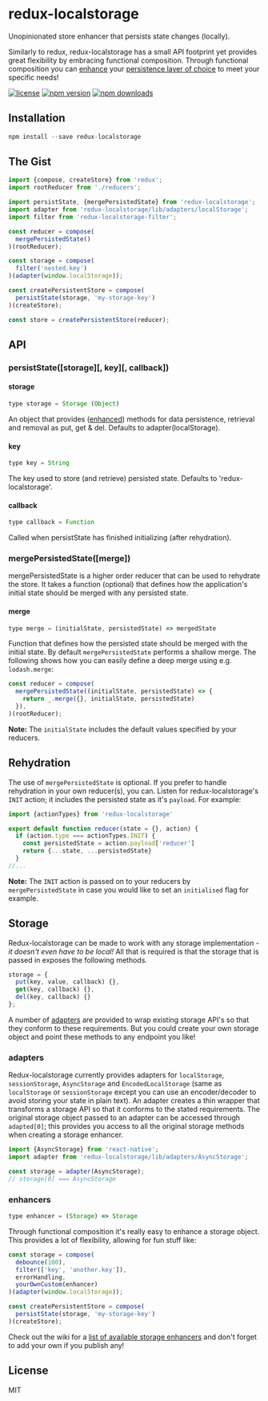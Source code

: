 redux-localstorage
==================

Unopinionated store enhancer that persists state changes (locally).

Similarly to redux, redux-localstorage has a small API footprint yet provides great flexibility by embracing functional composition. Through functional composition you can [enhance](#enhancers) your [persistence layer of choice](#storage-1) to meet your specific needs!

[![license](https://img.shields.io/npm/l/redux-localstorage.svg?style=flat-square)](https://www.npmjs.com/package/redux-localstorage)
[![npm version](https://img.shields.io/npm/v/redux-localstorage.svg?style=flat-square)](https://www.npmjs.com/package/redux-localstorage)
[![npm downloads](https://img.shields.io/npm/dm/redux-localstorage.svg?style=flat-square)](https://www.npmjs.com/package/redux-localstorage)

## Installation
```js
npm install --save redux-localstorage
```

## The Gist
```js
import {compose, createStore} from 'redux';
import rootReducer from './reducers';

import persistState, {mergePersistedState} from 'redux-localstorage';
import adapter from 'redux-localstorage/lib/adapters/localStorage';
import filter from 'redux-localstorage-filter';

const reducer = compose(
  mergePersistedState()
)(rootReducer);

const storage = compose(
  filter('nested.key')
)(adapter(window.localStorage));

const createPersistentStore = compose(
  persistState(storage, 'my-storage-key')
)(createStore);

const store = createPersistentStore(reducer);
```
## API
### persistState([storage][, key][, callback])
#### storage
```js
type storage = Storage (Object)
```
An object that provides ([enhanced](#enhancers)) methods for data persistence, retrieval and removal as put, get & del. Defaults to adapter(localStorage).

#### key
```js
type key = String
```
The key used to store (and retrieve) persisted state. Defaults to 'redux-localstorage'.

#### callback
```js
type callback = Function
```
Called when persistState has finished initializing (after rehydration).

### mergePersistedState([merge])
mergePersistedState is a higher order reducer that can be used to rehydrate the store. It takes a function (optional) that defines how the application's initial state should be merged with any persisted state.

#### merge
```js
type merge = (initialState, persistedState) => mergedState
```
Function that defines how the persisted state should be merged with the initial state. By default `mergePersistedState` performs a shallow merge. The following shows how you can easily define a deep merge using e.g. `lodash.merge`:  

```js
const reducer = compose(
  mergePersistedState((initialState, persistedState) => {
    return _.merge({}, initialState, persistedState)
  }),
)(rootReducer);
``` 

**Note:** The `initialState` includes the default values specified by your reducers.

## Rehydration
The use of `mergePersistedState` is optional. If you prefer to handle rehydration in your own reducer(s), you can. Listen for redux-localstorage's `INIT` action; it includes the persisted state as it's `payload`. For example:

```js
import {actionTypes} from 'redux-localstorage'

export default function reducer(state = {}, action) {
  if (action.type === actionTypes.INIT) {
    const persistedState = action.payload['reducer']
    return {...state, ...persistedState}
  }
//...
```
**Note:** The `INIT` action is passed on to your reducers by `mergePersistedState` in case you would like to set an `initialised` flag for example.

## Storage
Redux-localstorage can be made to work with any storage implementation - *it doesn't even have to be local!* All that is required is that the storage that is passed in exposes the following methods. 
```js
storage = {
  put(key, value, callback) {},
  get(key, callback) {},
  del(key, callback) {}
};
```
A number of [adapters](#adapters) are provided to wrap existing storage API's so that they conform to these requirements. But you could create your own storage object and point these methods to any endpoint you like!

### adapters
Redux-localstorage currently provides adapters for `localStorage`, `sessionStorage`, `AsyncStorage` and `EncodedLocalStorage` (same as `localStorage` or `sessionStorage` except you can use an encoder/decoder to avoid storing your state in plain text). An adapter creates a thin wrapper that transforms a storage API so that it conforms to the stated requirements. The original storage object passed to an adapter can be accessed through `adapted[0]`; this provides you access to all the original storage methods when creating a storage enhancer.

```js
import {AsyncStorage} from 'react-native';
import adapter from 'redux-localstorage/lib/adapters/AsyncStorage';

const storage = adapter(AsyncStorage);
// storage[0] === AsyncStorage
```

### enhancers
```js
type enhancer = (Storage) => Storage
```
Through functional composition it's really easy to enhance a storage object. This provides a lot of flexibility, allowing for fun stuff like:
```js
const storage = compose(
  debounce(100),
  filter(['key', 'another.key']),
  errorHandling,
  yourOwnCustom(enhancer)
)(adapter(window.localStorage));

const createPersistentStore = compose(
  persistState(storage, 'my-storage-key')
)(createStore);
```
Check out the wiki for a [list of available storage enhancers](https://github.com/elgerlambert/redux-localstorage/wiki) and don't forget to add your own if you publish any!

## License
MIT
